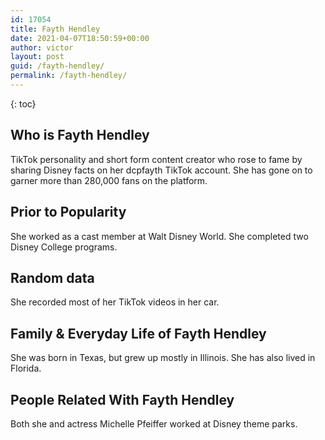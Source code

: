 ```yaml
---
id: 17054
title: Fayth Hendley
date: 2021-04-07T18:50:59+00:00
author: victor
layout: post
guid: /fayth-hendley/
permalink: /fayth-hendley/
---
```



{: toc}


## Who is Fayth Hendley



TikTok personality and short form content creator who rose to fame by sharing Disney facts on her dcpfayth TikTok account. She has gone on to garner more than 280,000 fans on the platform.

                
                
                
## Prior to Popularity



She worked as a cast member at Walt Disney World. She completed two Disney College programs.

                
                
                
## Random data



She recorded most of her TikTok videos in her car.

                
                
                
## Family & Everyday Life of Fayth Hendley



She was born in Texas, but grew up mostly in Illinois. She has also lived in Florida.

                
                
                
## People Related With Fayth Hendley



Both she and actress Michelle Pfeiffer worked at Disney theme parks. 

                
              
            
          
          
          